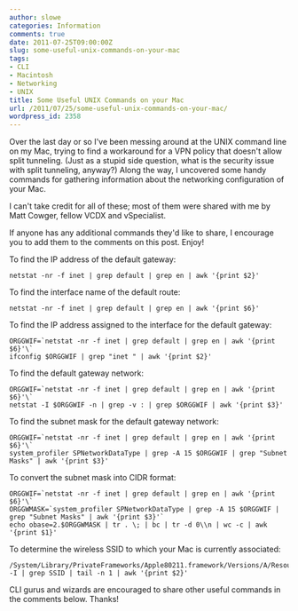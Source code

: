 ```yaml
---
author: slowe
categories: Information
comments: true
date: 2011-07-25T09:00:00Z
slug: some-useful-unix-commands-on-your-mac
tags:
- CLI
- Macintosh
- Networking
- UNIX
title: Some Useful UNIX Commands on your Mac
url: /2011/07/25/some-useful-unix-commands-on-your-mac/
wordpress_id: 2358
---
```


Over the last day or so I've been messing around at the UNIX command line on my Mac, trying to find a workaround for a VPN policy that doesn't allow split tunneling. (Just as a stupid side question, what is the security issue with split tunneling, anyway?) Along the way, I uncovered some handy commands for gathering information about the networking configuration of your Mac.

I can't take credit for all of these; most of them were shared with me by Matt Cowger, fellow VCDX and vSpecialist.

If anyone has any additional commands they'd like to share, I encourage you to add them to the comments on this post. Enjoy!

To find the IP address of the default gateway:

	netstat -nr -f inet | grep default | grep en | awk '{print $2}'

To find the interface name of the default route:

	netstat -nr -f inet | grep default | grep en | awk '{print $6}'

To find the IP address assigned to the interface for the default gateway:

	ORGGWIF=`netstat -nr -f inet | grep default | grep en | awk '{print $6}'\`  
	ifconfig $ORGGWIF | grep "inet " | awk '{print $2}'

To find the default gateway network:

	ORGGWIF=`netstat -nr -f inet | grep default | grep en | awk '{print $6}'\`  
	netstat -I $ORGGWIF -n | grep -v : | grep $ORGGWIF | awk '{print $3}'

To find the subnet mask for the default gateway network:

	ORGGWIF=`netstat -nr -f inet | grep default | grep en | awk '{print $6}'\`  
	system_profiler SPNetworkDataType | grep -A 15 $ORGGWIF | grep "Subnet Masks" | awk '{print $3}'

To convert the subnet mask into CIDR format:

	ORGGWIF=`netstat -nr -f inet | grep default | grep en | awk '{print $6}'\`  
	ORGGWMASK=`system_profiler SPNetworkDataType | grep -A 15 $ORGGWIF | grep "Subnet Masks" | awk '{print $3}'`  
	echo obase=2.$ORGGWMASK | tr . \; | bc | tr -d 0\\n | wc -c | awk '{print $1}'

To determine the wireless SSID to which your Mac is currently associated:

	/System/Library/PrivateFrameworks/Apple80211.framework/Versions/A/Resources/airport -I | grep SSID | tail -n 1 | awk '{print $2}'

CLI gurus and wizards are encouraged to share other useful commands in the comments below. Thanks!
